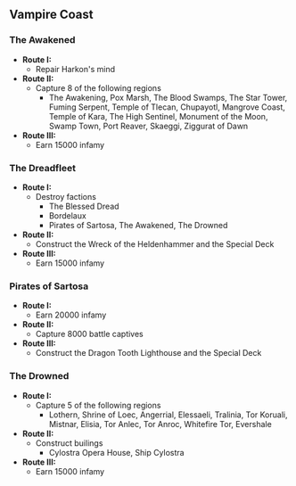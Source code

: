 ## Vampire Coast

### The Awakened

* **Route I:**
	* Repair Harkon's mind
* **Route II:**
	* Capture 8 of the following regions
	    * The Awakening, Pox Marsh, The Blood Swamps, The Star Tower, Fuming Serpent, Temple of Tlecan, Chupayotl,
	    Mangrove Coast, Temple of Kara, The High Sentinel, Monument of the Moon, Swamp Town, Port Reaver, Skaeggi,
	    Ziggurat of Dawn
* **Route III:**
	* Earn 15000 infamy

### The Dreadfleet

* **Route I:**
	* Destroy factions
	    * The Blessed Dread
	    * Bordelaux
	    * Pirates of Sartosa, The Awakened, The Drowned
* **Route II:**
	* Construct the Wreck of the Heldenhammer and the Special Deck
* **Route III:**
    * Earn 15000 infamy

### Pirates of Sartosa

* **Route I:**
	* Earn 20000 infamy
* **Route II:**
	* Capture 8000 battle captives
* **Route III:**
	* Construct the Dragon Tooth Lighthouse and the Special Deck

### The Drowned

* **Route I:**
	* Capture 5 of the following regions
	    * Lothern, Shrine of Loec, Angerrial, Elessaeli, Tralinia, Tor Koruali, Mistnar, Elisia, Tor Anlec, Tor Anroc,
	    Whitefire Tor, Evershale
* **Route II:**
    * Construct builings
        * Cylostra Opera House, Ship Cylostra
* **Route III:**
	* Earn 15000 infamy
